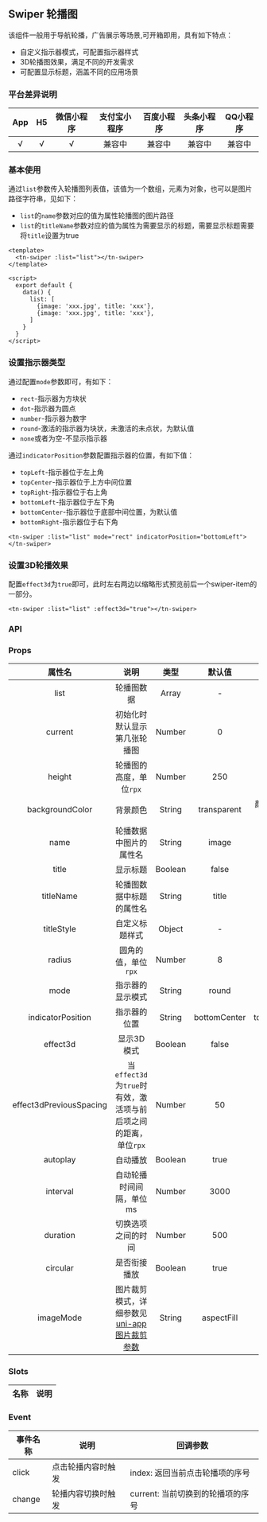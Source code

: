 ## Swiper 轮播图 <to-api/>

<demo-model url="/componentsPage/swiper/swiper"></demo-model>

该组件一般用于导航轮播，广告展示等场景,可开箱即用，具有如下特点：
- 自定义指示器模式，可配置指示器样式
- 3D轮播图效果，满足不同的开发需求
- 可配置显示标题，涵盖不同的应用场景

### 平台差异说明

|  App   |  H5  | 微信小程序 | 支付宝小程序 | 百度小程序 | 头条小程序 | QQ小程序 |
| :----: | :--: | :--------: | :----------: | :--------: | :--------: | :------: |
| √ |  √   |     √      |    兼容中    |   兼容中   |   兼容中   |  兼容中  |



### 基本使用

通过`list`参数传入轮播图列表值，该值为一个数组，元素为对象，也可以是图片路径字符串，见如下：

- `list`的`name`参数对应的值为属性轮播图的图片路径
- `list`的`titleName`参数对应的值为属性为需要显示的标题，需要显示标题需要将`title`设置为true

```vue
<template>
  <tn-swiper :list="list"></tn-swiper>
</template>

<script>
  export default {
    data() {
      list: [
        {image: 'xxx.jpg', title: 'xxx'},
        {image: 'xxx.jpg', title: 'xxx'},
      ]
    }
  }
</script>
```



### 设置指示器类型

通过配置`mode`参数即可，有如下：

- `rect`-指示器为方块状
- `dot`-指示器为圆点
- `number`-指示器为数字
- `round`-激活的指示器为块状，未激活的未点状，为默认值
- `none`或者为空-不显示指示器

通过`indicatorPosition`参数配置指示器的位置，有如下值：

- `topLeft`-指示器位于左上角
- `topCenter`-指示器位于上方中间位置
- `topRight`-指示器位于右上角
- `bottomLeft`-指示器位于左下角
- `bottomCenter`-指示器位于底部中间位置，为默认值
- `bottomRight`-指示器位于右下角

```vue
<tn-swiper :list="list" mode="rect" indicatorPosition="bottomLeft"></tn-swiper>
```



### 设置3D轮播效果

配置`effect3d`为`true`即可，此时左右两边以缩略形式预览前后一个swiper-item的一部分。

```vue
<tn-swiper :list="list" :effect3d="true"></tn-swiper>
```



### API

### Props

|         属性名          |                             说明                             |  类型   |    默认值    |                        可选值                         |
| :---------------------: | :----------------------------------------------------------: | :-----: | :----------: | :---------------------------------------------------: |
|          list           |                          轮播图数据                          |  Array  |      -       |                           -                           |
|         current         |                 初始化时默认显示第几张轮播图                 | Number  |      0       |                           -                           |
|         height          |                   轮播图的高度，单位`rpx`                    | Number  |     250      |                           -                           |
|     backgroundColor     |                           背景颜色                           | String  | transparent  | 颜色的十六进制值，rgba(),rgb(),TuniaoUI内置的颜色类名 |
|          name           |                    轮播数据中图片的属性名                    | String  |    image     |                           -                           |
|          title          |                           显示标题                           | Boolean |    false     |                         true                          |
|        titleName        |                   轮播图数据中标题的属性名                   | String  |    title     |                           -                           |
|       titleStyle        |                        自定义标题样式                        | Object  |      -       |                           -                           |
|         radius          |                     圆角的值，单位`rpx`                      | Number  |      8       |                           -                           |
|          mode           |                       指示器的显示模式                       | String  |    round     |                 rect/dot/number/none                  |
|    indicatorPosition    |                         指示器的位置                         | String  | bottomCenter |   topLeft/topCenter/topRight/bottomLeft/bottomRight   |
|        effect3d         |                          显示3D模式                          | Boolean |    false     |                         true                          |
| effect3dPreviousSpacing | 当`effect3d`为`true`时有效，激活项与前后项之间的距离，单位`rpx` | Number  |      50      |                           -                           |
|        autoplay         |                           自动播放                           | Boolean |     true     |                         false                         |
|        interval         |                   自动轮播时间间隔，单位ms                   | Number  |     3000     |                           -                           |
|        duration         |                      切换选项之间的时间                      | Number  |     500      |                           -                           |
|        circular         |                         是否衔接播放                         | Boolean |     true     |                         false                         |
|        imageMode        | 图片裁剪模式，详细参数见[uni-app图片裁剪参数](https://uniapp.dcloud.io/component/image) | String  |  aspectFill  |                           -                           |



### Slots

| 名称 | 说明 |
| :--: | :--: |



### Event

| 事件名称 | 说明               | 回调参数                          |
| -------- | ------------------ | --------------------------------- |
| click    | 点击轮播内容时触发 | index: 返回当前点击轮播项的序号   |
| change   | 轮播内容切换时触发 | current: 当前切换到的轮播项的序号 |

